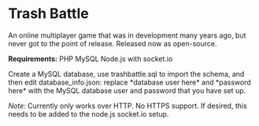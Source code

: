 # Trash Battle

An online multiplayer game that was in development many years ago, but never got to the point of release.
Released now as open-source.

**Requirements:**
PHP
MySQL
Node.js with socket.io

Create a MySQL database, use trashbattle.sql to import the schema, and then edit database_info.json: replace \*database user here* and \*password here\* with the MySQL database user and password that you have set up.

*Note:* Currently only works over HTTP. No HTTPS support. If desired, this needs to be added to the node.js socket.io setup.
